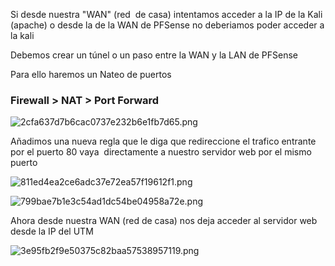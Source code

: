 Si desde nuestra "WAN" (red  de casa) intentamos acceder a la IP de la Kali (apache) o desde la de la WAN de PFSense no deberiamos poder acceder a la kali

Debemos crear un túnel o un paso entre la WAN y la LAN de PFSense

Para ello haremos un Nateo de puertos

### Firewall > NAT > Port Forward

![2cfa637d7b6cac0737e232b6e1fb7d65.png](../../../../../../_resources/2cfa637d7b6cac0737e232b6e1fb7d65.png)

Añadimos una nueva regla que le diga que redireccione el trafico entrante por el puerto 80 vaya  directamente a nuestro servidor web por el mismo puerto

![811ed4ea2ce6adc37e72ea57f19612f1.png](../../../../../../_resources/811ed4ea2ce6adc37e72ea57f19612f1.png)

![799bae7b1e3c54ad1dc54be04958a72e.png](../../../../../../_resources/799bae7b1e3c54ad1dc54be04958a72e.png)

Ahora desde nuestra WAN (red de casa) nos deja acceder al servidor web desde la IP del UTM

![3e95fb2f9e50375c82baa57538957119.png](../../../../../../_resources/3e95fb2f9e50375c82baa57538957119.png)